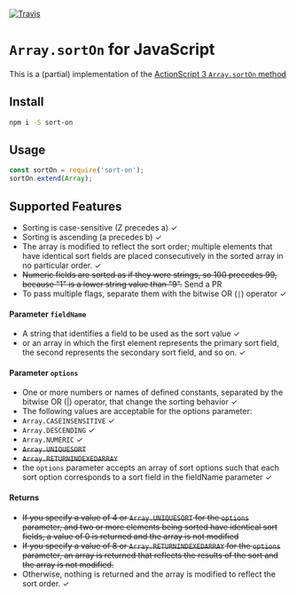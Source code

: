[![Travis](https://img.shields.io/travis/andreaspizsa/as3-array-sort-on.svg?style=flat-square)](https://github.com/AndreasPizsa/as3-array-sort-on)

# `Array.sortOn` for JavaScript

This is a (partial) implementation of the [ActionScript 3 `Array.sortOn` method](http://help.adobe.com/en_US/FlashPlatform/reference/actionscript/3/Array.html#sortOn())

## Install

```bash
npm i -S sort-on

```

## Usage

```javascript
const sortOn = require('sort-on');
sortOn.extend(Array);

```
## Supported Features
+ Sorting is case-sensitive (Z precedes a) ✓
+ Sorting is ascending (a precedes b) ✓
+ The array is modified to reflect the sort order; multiple elements that have identical sort fields are placed consecutively in the sorted array in no particular order.  ✓
+ ~~Numeric fields are sorted as if they were strings, so 100 precedes 99, because "1" is a lower string value than "9".~~ Send a PR
+ To pass multiple flags, separate them with the bitwise OR (`|`) operator ✓

#### Parameter `fieldName`
+ A string that identifies a field to be used as the sort value  ✓
+ or an array in which the first element represents the primary sort field, the second represents the secondary sort field, and so on.  ✓

#### Parameter `options`
+ One or more numbers or names of defined constants, separated by the bitwise OR (|) operator, that change the sorting behavior ✓
+ The following values are acceptable for the options parameter:
+ `Array.CASEINSENSITIVE` ✓
+ `Array.DESCENDING` ✓
+ `Array.NUMERIC` ✓
+ ~~`Array.UNIQUESORT`~~
+ ~~`Array.RETURNINDEXEDARRAY`~~
+ the `options` parameter accepts an array of sort options such that each sort option corresponds to a sort field in the fieldName parameter  ✓

#### Returns
+ ~~If you specify a value of 4 or `Array.UNIQUESORT` for the `options` parameter, and two or more elements being sorted have identical sort fields, a value of 0 is returned and the array is not modified~~
+ ~~If you specify a value of 8 or `Array.RETURNINDEXEDARRAY` for the `options` parameter, an array is returned that reflects the results of the sort and the array is not modified.~~
+ Otherwise, nothing is returned and the array is modified to reflect the sort order.  ✓
